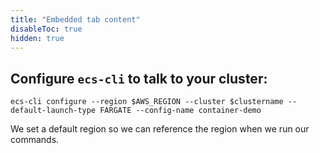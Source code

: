 ```yaml
---
title: "Embedded tab content"
disableToc: true
hidden: true
---
```


## Configure `ecs-cli` to talk to your cluster:
```
ecs-cli configure --region $AWS_REGION --cluster $clustername --default-launch-type FARGATE --config-name container-demo
```
We set a default region so we can reference the region when we run our commands.






